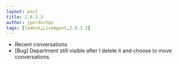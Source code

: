 ```yaml
---
layout: post
title: 2.0.3.3
author: jperdochqu
tags: [ladesk,LiveAgent,2.0.3.3]
---
```


- Recent conversations
- [Bug] Department still visible after I delete it and choose to move conversations.
